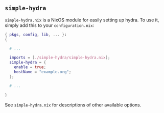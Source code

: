 `simple-hydra`
---

`simple-hydra.nix` is a NixOS module for easily setting up hydra. To
use it, simply add this to your `configuration.nix`:

```nix
{ pkgs, config, lib, ... }:
{

  # ...

  imports = [./simple-hydra/simple-hydra.nix];
  simple-hydra = {
    enable = true;
    hostName = "example.org";
  };

  # ...

}
```

See `simple-hydra.nix` for descriptions of other available options.
